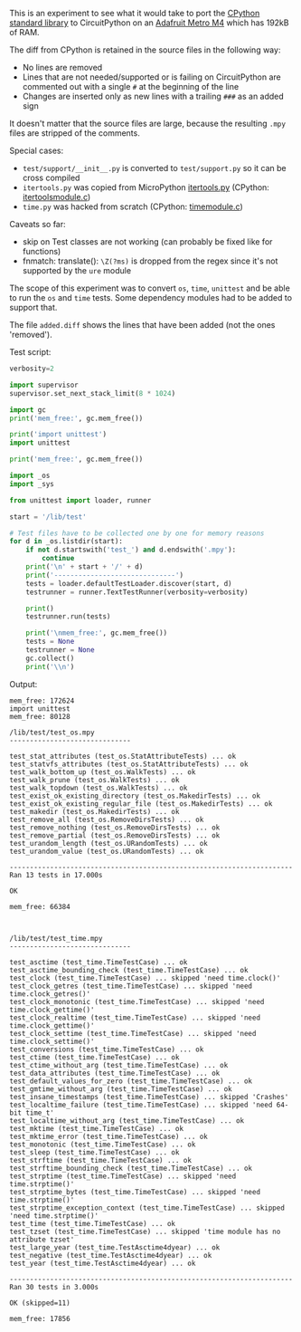 This is an experiment to see what it would take to port the [CPython standard library](https://github.com/python/cpython/tree/v3.4.9/Lib) to CircuitPython on an [Adafruit Metro M4](https://www.adafruit.com/product/3382) which has 192kB of RAM.

The diff from CPython is retained in the source files in the following way:
- No lines are removed
- Lines that are not needed/supported or is failing on CircuitPython are commented out with a single ```#``` at the beginning of the line
- Changes are inserted only as new lines with a trailing ```###``` as an added sign

It doesn't matter that the source files are large, because the resulting ```.mpy``` files are stripped of the comments.

Special cases:
- ```test/support/__init__.py``` is converted to ```test/support.py``` so it can be cross compiled
- ```itertools.py``` was copied from MicroPython [itertools.py](https://github.com/micropython/micropython-lib/blob/master/itertools/itertools.py) (CPython: [itertoolsmodule.c](https://github.com/python/cpython/blob/master/Modules/itertoolsmodule.c))
- ```time.py``` was hacked from scratch (CPython: [timemodule.c](https://github.com/python/cpython/blob/master/Modules/timemodule.c))

Caveats so far:
- skip on Test classes are not working (can probably be fixed like for functions)
- fnmatch: translate(): ```\Z(?ms)``` is dropped from the regex since it's not supported by the ```ure``` module


The scope of this experiment was to convert ```os```, ```time```, ```unittest``` and be able to run the ```os``` and ```time``` tests.
Some dependency modules had to be added to support that.

The file ```added.diff``` shows the lines that have been added (not the ones 'removed').

Test script:
```python
verbosity=2

import supervisor
supervisor.set_next_stack_limit(8 * 1024)

import gc
print('mem_free:', gc.mem_free())

print('import unittest')
import unittest

print('mem_free:', gc.mem_free())

import _os
import _sys

from unittest import loader, runner

start = '/lib/test'

# Test files have to be collected one by one for memory reasons
for d in _os.listdir(start):
    if not d.startswith('test_') and d.endswith('.mpy'):
        continue
    print('\n' + start + '/' + d)
    print('------------------------------')
    tests = loader.defaultTestLoader.discover(start, d)
    testrunner = runner.TextTestRunner(verbosity=verbosity)

    print()
    testrunner.run(tests)

    print('\nmem_free:', gc.mem_free())
    tests = None
    testrunner = None
    gc.collect()
    print('\\n')

```

Output:
```
mem_free: 172624
import unittest
mem_free: 80128

/lib/test/test_os.mpy
------------------------------

test_stat_attributes (test_os.StatAttributeTests) ... ok
test_statvfs_attributes (test_os.StatAttributeTests) ... ok
test_walk_bottom_up (test_os.WalkTests) ... ok
test_walk_prune (test_os.WalkTests) ... ok
test_walk_topdown (test_os.WalkTests) ... ok
test_exist_ok_existing_directory (test_os.MakedirTests) ... ok
test_exist_ok_existing_regular_file (test_os.MakedirTests) ... ok
test_makedir (test_os.MakedirTests) ... ok
test_remove_all (test_os.RemoveDirsTests) ... ok
test_remove_nothing (test_os.RemoveDirsTests) ... ok
test_remove_partial (test_os.RemoveDirsTests) ... ok
test_urandom_length (test_os.URandomTests) ... ok
test_urandom_value (test_os.URandomTests) ... ok

----------------------------------------------------------------------
Ran 13 tests in 17.000s

OK

mem_free: 66384



/lib/test/test_time.mpy
------------------------------

test_asctime (test_time.TimeTestCase) ... ok
test_asctime_bounding_check (test_time.TimeTestCase) ... ok
test_clock (test_time.TimeTestCase) ... skipped 'need time.clock()'
test_clock_getres (test_time.TimeTestCase) ... skipped 'need time.clock_getres()'
test_clock_monotonic (test_time.TimeTestCase) ... skipped 'need time.clock_gettime()'
test_clock_realtime (test_time.TimeTestCase) ... skipped 'need time.clock_gettime()'
test_clock_settime (test_time.TimeTestCase) ... skipped 'need time.clock_settime()'
test_conversions (test_time.TimeTestCase) ... ok
test_ctime (test_time.TimeTestCase) ... ok
test_ctime_without_arg (test_time.TimeTestCase) ... ok
test_data_attributes (test_time.TimeTestCase) ... ok
test_default_values_for_zero (test_time.TimeTestCase) ... ok
test_gmtime_without_arg (test_time.TimeTestCase) ... ok
test_insane_timestamps (test_time.TimeTestCase) ... skipped 'Crashes'
test_localtime_failure (test_time.TimeTestCase) ... skipped 'need 64-bit time_t'
test_localtime_without_arg (test_time.TimeTestCase) ... ok
test_mktime (test_time.TimeTestCase) ... ok
test_mktime_error (test_time.TimeTestCase) ... ok
test_monotonic (test_time.TimeTestCase) ... ok
test_sleep (test_time.TimeTestCase) ... ok
test_strftime (test_time.TimeTestCase) ... ok
test_strftime_bounding_check (test_time.TimeTestCase) ... ok
test_strptime (test_time.TimeTestCase) ... skipped 'need time.strptime()'
test_strptime_bytes (test_time.TimeTestCase) ... skipped 'need time.strptime()'
test_strptime_exception_context (test_time.TimeTestCase) ... skipped 'need time.strptime()'
test_time (test_time.TimeTestCase) ... ok
test_tzset (test_time.TimeTestCase) ... skipped 'time module has no attribute tzset'
test_large_year (test_time.TestAsctime4dyear) ... ok
test_negative (test_time.TestAsctime4dyear) ... ok
test_year (test_time.TestAsctime4dyear) ... ok

----------------------------------------------------------------------
Ran 30 tests in 3.000s

OK (skipped=11)

mem_free: 17856

```
